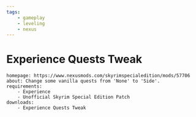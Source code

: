 ```yaml
---
tags:
    - gameplay
    - leveling
    - nexus
---
```


# Experience Quests Tweak

```project_info
homepage: https://www.nexusmods.com/skyrimspecialedition/mods/57706
about: Change some vanilla quests from 'None' to 'Side'.
requirements:
    - Experience
    - Unofficial Skyrim Special Edition Patch
downloads:
    - Experience Quests Tweak
```
